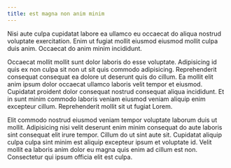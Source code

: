 ```yaml
---
title: est magna non anim minim
---
```


Nisi aute culpa cupidatat labore ea ullamco eu occaecat do aliqua nostrud voluptate exercitation. Enim ut fugiat mollit eiusmod eiusmod mollit culpa duis anim. Occaecat do anim minim incididunt.

Occaecat mollit mollit sunt dolor laboris do esse voluptate. Adipisicing id quis ex non culpa sit non ut sit quis commodo adipisicing. Reprehenderit consequat consequat ea dolore ut deserunt quis do cillum. Ea mollit elit anim ipsum dolor occaecat ullamco laboris velit tempor et eiusmod. Cupidatat proident dolor consequat nostrud consequat aliqua incididunt. Et in sunt minim commodo laboris veniam eiusmod veniam aliquip enim excepteur cillum. Reprehenderit mollit sit ut fugiat Lorem.

Elit commodo nostrud eiusmod veniam tempor voluptate laborum duis ut mollit. Adipisicing nisi velit deserunt enim minim consequat do aute laboris sint consequat elit irure tempor. Cillum do ut sint aute sit. Cupidatat aliquip culpa culpa sint minim est aliquip excepteur ipsum et voluptate id. Velit mollit ea laboris anim dolor eu magna quis enim ad cillum est non. Consectetur qui ipsum officia elit est culpa.